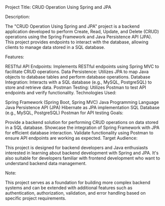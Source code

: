 Project Title: CRUD Operation Using Spring and JPA

Description:

The "CRUD Operation Using Spring and JPA" project is a backend application developed to perform Create, Read, Update, and Delete (CRUD) operations using the Spring Framework and Java Persistence API (JPA). This project provides endpoints to interact with the database, allowing clients to manage data stored in a SQL database.

Features:

RESTful API Endpoints: Implements RESTful endpoints using Spring MVC to facilitate CRUD operations.
Data Persistence: Utilizes JPA to map Java objects to database tables and perform database operations.
Database Integration: Interacts with a SQL database (e.g., MySQL, PostgreSQL) to store and retrieve data.
Postman Testing: Utilizes Postman to test API endpoints and verify functionality.
Technologies Used:

Spring Framework (Spring Boot, Spring MVC)
Java Programming Language
Java Persistence API (JPA)
Hibernate as JPA implementation
SQL Database (e.g., MySQL, PostgreSQL)
Postman for API testing
Goals:

Provide a backend solution for performing CRUD operations on data stored in a SQL database.
Showcase the integration of Spring Framework with JPA for efficient database interaction.
Validate functionality using Postman to ensure API endpoints are working as expected.
Target Audience:

This project is designed for backend developers and Java enthusiasts interested in learning about backend development with Spring and JPA. It's also suitable for developers familiar with frontend development who want to understand backend data management.

Note:

This project serves as a foundation for building more complex backend systems and can be extended with additional features such as authentication, authorization, validation, and error handling based on specific project requirements.
